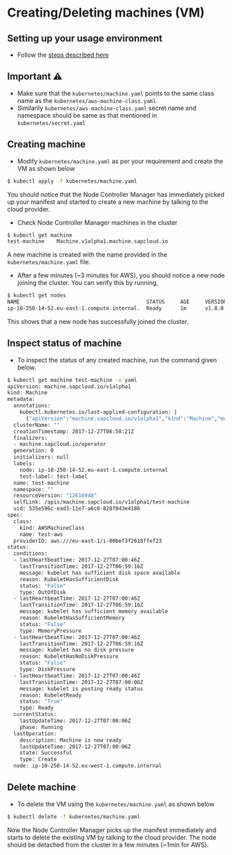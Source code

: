 # Creating/Deleting machines (VM)

## Setting up your usage environment

* Follow the [steps described here](prerequisite.md)

## Important :warning: 
- Make sure that the `kubernetes/machine.yaml` points to the same class name as the `kubernetes/aws-machine-class.yaml`.
- Similarily `kubernetes/aws-machine-class.yaml` secret name and namespace should be same as that mentioned in `kubernetes/secret.yaml`

## Creating machine

- Modify `kubernetes/machine.yaml` as per your requirement and create the VM as shown below
```bash
$ kubectl apply -f kubernetes/machine.yaml
```
You should notice that the Node Controller Manager has immediately picked up your manifest and started to create a new machine by talking to the cloud provider.

- Check Node Controller Manager machines in the cluster
```bash
$ kubectl get machine
test-machine	Machine.v1alpha1.machine.sapcloud.io
```
A new machine is created with the name provided in the `kubernetes/machine.yaml` file.

- After a few minutes (~3 minutes for AWS), you should notice a new node joining the cluster. You can verify this by running,
```bash
$ kubectl get nodes
NAME                                         STATUS     AGE     VERSION
ip-10-250-14-52.eu-east-1.compute.internal.  Ready      1m      v1.8.0
``` 
This shows that a new node has successfully joined the cluster.

## Inspect status of machine

- To inspect the status of any created machine, run the command given below.
```bash
$ kubectl get machine test-machine -o yaml
apiVersion: machine.sapcloud.io/v1alpha1
kind: Machine
metadata:
  annotations:
    kubectl.kubernetes.io/last-applied-configuration: |
      {"apiVersion":"machine.sapcloud.io/v1alpha1","kind":"Machine","metadata":{"annotations":{},"labels":{"test-label":"test-label"},"name":"test-machine","namespace":""},"spec":{"class":{"kind":"AWSMachineClass","name":"test-aws"}}}
  clusterName: ""
  creationTimestamp: 2017-12-27T06:58:21Z
  finalizers:
  - machine.sapcloud.io/operator
  generation: 0
  initializers: null
  labels:
    node: ip-10-250-14-52.eu-east-1.compute.internal
    test-label: test-label
  name: test-machine
  namespace: ""
  resourceVersion: "12616948"
  selfLink: /apis/machine.sapcloud.io/v1alpha1/test-machine
  uid: 535e596c-ead3-11e7-a6c0-828f843e4186
spec:
  class:
    kind: AWSMachineClass
    name: test-aws
  providerID: aws:///eu-east-1/i-00bef3f2618ffef23
status:
  conditions:
  - lastHeartbeatTime: 2017-12-27T07:00:46Z
    lastTransitionTime: 2017-12-27T06:59:16Z
    message: kubelet has sufficient disk space available
    reason: KubeletHasSufficientDisk
    status: "False"
    type: OutOfDisk
  - lastHeartbeatTime: 2017-12-27T07:00:46Z
    lastTransitionTime: 2017-12-27T06:59:16Z
    message: kubelet has sufficient memory available
    reason: KubeletHasSufficientMemory
    status: "False"
    type: MemoryPressure
  - lastHeartbeatTime: 2017-12-27T07:00:46Z
    lastTransitionTime: 2017-12-27T06:59:16Z
    message: kubelet has no disk pressure
    reason: KubeletHasNoDiskPressure
    status: "False"
    type: DiskPressure
  - lastHeartbeatTime: 2017-12-27T07:00:46Z
    lastTransitionTime: 2017-12-27T07:00:06Z
    message: kubelet is posting ready status
    reason: KubeletReady
    status: "True"
    type: Ready
  currentStatus:
    lastUpdateTime: 2017-12-27T07:00:06Z
    phase: Running
  lastOperation:
    description: Machine is now ready
    lastUpdateTime: 2017-12-27T07:00:06Z
    state: Successful
    type: Create
  node: ip-10-250-14-52.eu-west-1.compute.internal
```

## Delete machine

- To delete the VM using the `kubernetes/machine.yaml` as shown below
```bash
$ kubectl delete -f kubernetes/machine.yaml
```
Now the Node Controller Manager picks up the manifest immediately and starts to delete the existing VM by talking to the cloud provider. The node should be detached from the cluster in a few minutes (~1min for AWS).